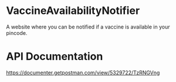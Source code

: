 # VaccineAvailabilityNotifier

A website where you can be notified if a vaccine is available in your pincode. 

# API Documentation 
https://documenter.getpostman.com/view/5329722/TzRNGVng
